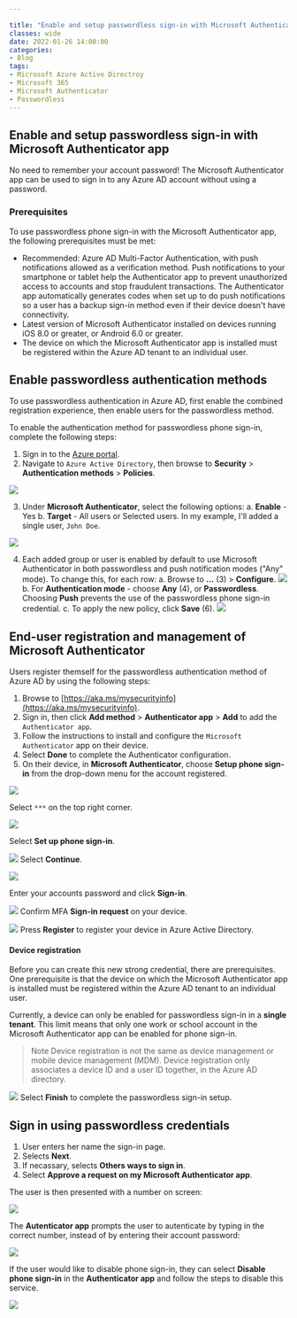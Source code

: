 ```yaml
---

title: "Enable and setup passwordless sign-in with Microsoft Authenticator app"
classes: wide
date: 2022-01-26 14:00:00
categories:
- Blog
tags:
- Microsoft Azure Active Directroy
- Microsoft 365
- Microsoft Authenticator
- Passwordless
---
```

## Enable and setup passwordless sign-in with Microsoft Authenticator app

No need to remember your account password! The Microsoft Authenticator app can be used to sign in to any Azure AD account without using a password.

### Prerequisites
To use passwordless phone sign-in with the Microsoft Authenticator app, the following prerequisites must be met:

-   Recommended: Azure AD Multi-Factor Authentication, with push notifications allowed as a verification method. Push notifications to your smartphone or tablet help the Authenticator app to prevent unauthorized access to accounts and stop fraudulent transactions. The Authenticator app automatically generates codes when set up to do push notifications so a user has a backup sign-in method even if their device doesn't have connectivity.
-   Latest version of Microsoft Authenticator installed on devices running iOS 8.0 or greater, or Android 6.0 or greater.
-   The device on which the Microsoft Authenticator app is installed must be registered within the Azure AD tenant to an individual user.

## Enable passwordless authentication methods

To use passwordless authentication in Azure AD, first enable the combined registration experience, then enable users for the passwordless method.

To enable the authentication method for passwordless phone sign-in, complete the following steps:

1. Sign in to the [Azure portal](https://portal.azure.com).
2. Navigate to `Azure Active Directory`, then browse to **Security** > **Authentication methods** > **Policies**. 

![](/assets/images/PASSWORDLESS/01.png)

3. Under **Microsoft Authenticator**, select the following options:
a. **Enable** - Yes
b. **Target** - All users or Selected users.  In my example, I'll added a single user, `John Doe`.

![](/assets/images/PASSWORDLESS/02.png)

4. Each added group or user is enabled by default to use Microsoft Authenticator in both passwordless and push notification modes ("Any" mode). To change this, for each row:
a.  Browse to  **...** (3)  >  **Configure**.
![](/assets/images/PASSWORDLESS/03.png)
b.  For  **Authentication mode**  - choose  **Any** (4), or  **Passwordless**. Choosing  **Push**  prevents the use of the passwordless phone sign-in credential.
c.  To apply the new policy, click  **Save** (6).
![](assets/images/PASSWORDLESS/04.png)

## End-user registration and management of Microsoft Authenticator

Users register themself for the passwordless authentication method of Azure AD by using the following steps:

1. Browse to [https://aka.ms/mysecurityinfo](https://aka.ms/mysecurityinfo).
2. Sign in, then click **Add method** > **Authenticator app** > **Add** to add the `Authenticator app`.
3. Follow the instructions to install and configure the `Microsoft Authenticator` app on their device.
4. Select **Done** to complete the Authenticator configuration.
5. On their device, in **Microsoft Authenticator**, choose **Setup phone sign-in** from the drop-down menu for the account registered.

![](/assets/images/PASSWORDLESS/05.jpg)

Select `***` on the top right corner.

![](/assets/images/PASSWORDLESS/06.jpg)

Select **Set up phone sign-in**.

![](/assets/images/PASSWORDLESS/07.jpg)
Select **Continue**.

![](/assets/images/PASSWORDLESS/08.jpg)

Enter your accounts password and click **Sign-in**.

![](/assets/images/PASSWORDLESS/09.jpg)
Confirm MFA **Sign-in request** on your device.

![](/assets/images/PASSWORDLESS/10.jpg)
Press **Register** to register your device in Azure Active Directory.

#### Device registration
Before you can create this new strong credential, there are prerequisites. One prerequisite is that the device on which the Microsoft Authenticator app is installed must be registered within the Azure AD tenant to an individual user.

Currently, a device can only be enabled for passwordless sign-in in a **single tenant**. This limit means that only one work or school account in the Microsoft Authenticator app can be enabled for phone sign-in.

> Note
Device registration is not the same as device management or mobile device management (MDM). Device registration only associates a device ID and a user ID together, in the Azure AD directory.

![](/assets/images/PASSWORDLESS/11.jpg)
Select **Finish** to complete the passwordless sign-in setup.

## Sign in using passwordless credentials

1. User enters her name the sign-in page.
2. Selects **Next**.
3. If necassary, selects **Others ways to sign in**.
4. Select **Approve a request on my Microsoft Authenticator app**.

The user is then presented with a number on screen:

![](/assets/images/PASSWORDLESS/12.png)

The **Autenticator app** prompts the user to autenticate by typing in the correct number, instead of by entering their account password:

![](/assets/images/PASSWORDLESS/13.jpg)


If the user would like to disable phone sign-in, they can select **Disable phone sign-in** in the **Authenticator app** and follow the steps to disable this service.

![](/assets/images/PASSWORDLESS/15.jpg)
